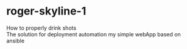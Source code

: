 # roger-skyline-1
How to properly drink shots  
The solution for deployment automation my simple webApp based on ansible
